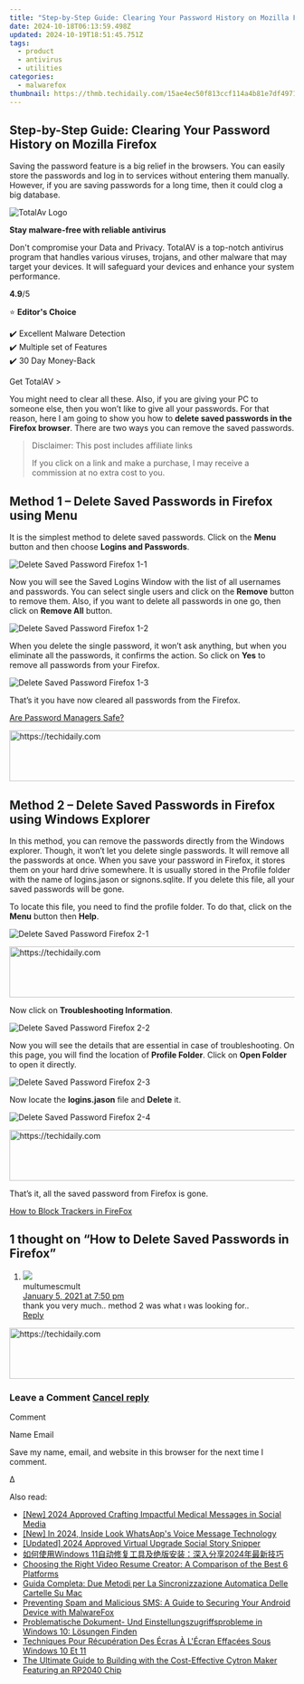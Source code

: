 ```yaml
---
title: "Step-by-Step Guide: Clearing Your Password History on Mozilla Firefox"
date: 2024-10-18T06:13:59.498Z
updated: 2024-10-19T18:51:45.751Z
tags:
  - product
  - antivirus
  - utilities
categories:
  - malwarefox
thumbnail: https://thmb.techidaily.com/15ae4ec50f813ccf114a4b81e7df4971867857563b2d6cb86a1f4c6b8ae4a880.jpg
---
```


## Step-by-Step Guide: Clearing Your Password History on Mozilla Firefox

Saving the password feature is a big relief in the browsers. You can easily store the passwords and log in to services without entering them manually. However, if you are saving passwords for a long time, then it could clog a big database.

![TotalAv Logo](https://www.malwarefox.com/wp-content/uploads/2024/02/totalav-svg.webp "totalav-svg")

**Stay malware-free with reliable antivirus**

Don't compromise your Data and Privacy. TotalAV is a top-notch antivirus program that handles various viruses, trojans, and other malware that may target your devices. It will safeguard your devices and enhance your system performance.

**4.9**/5

⭐ **Editor's Choice**

✔️ Excellent Malware Detection  
✔️ Multiple set of Features  
✔️ 30 Day Money-Back

[](https://tools.techidaily.com/malwarefox/products/) Get TotalAV > 

You might need to clear all these. Also, if you are giving your PC to someone else, then you won’t like to give all your passwords. For that reason, here I am going to show you how to **delete saved passwords in the Firefox browser**. There are two ways you can remove the saved passwords.

>  Disclaimer: This post includes affiliate links
>
>  If you click on a link and make a purchase, I may receive a commission at no extra cost to you.
>

## Method 1 – Delete Saved Passwords in Firefox using Menu

It is the simplest method to delete saved passwords. Click on the **Menu** button and then choose **Logins and Passwords**.

![Delete Saved Password Firefox 1-1](https://www.malwarefox.com/wp-content/uploads/2019/10/Delete-Saved-Password-Firefox-1-1.jpg)

Now you will see the Saved Logins Window with the list of all usernames and passwords. You can select single users and click on the **Remove** button to remove them. Also, if you want to delete all passwords in one go, then click on **Remove All** button.

![Delete Saved Password Firefox 1-2](https://www.malwarefox.com/wp-content/uploads/2019/10/Delete-Saved-Password-Firefox-1-2.jpg)

When you delete the single password, it won’t ask anything, but when you eliminate all the passwords, it confirms the action. So click on **Yes** to remove all passwords from your Firefox.

![Delete Saved Password Firefox 1-3](https://www.malwarefox.com/wp-content/uploads/2019/10/Delete-Saved-Password-Firefox-1-3.jpg)

That’s it you have now cleared all passwords from the Firefox.

[Are Password Managers Safe?](https://tools.techidaily.com/malwarefox/products/)

<!-- affiliate ads begin -->
<a href="https://unicoeye.pxf.io/c/5597632/2134236/18498" target="_top" id="2134236">
  <img src="//a.impactradius-go.com/display-ad/18498-2134236" border="0" alt="https://techidaily.com" width="728" height="90"/>
</a>
<img height="0" width="0" src="https://unicoeye.pxf.io/i/5597632/2134236/18498" style="position:absolute;visibility:hidden;" border="0" />
<!-- affiliate ads end -->

## Method 2 – Delete Saved Passwords in Firefox using Windows Explorer

In this method, you can remove the passwords directly from the Windows explorer. Though, it won’t let you delete single passwords. It will remove all the passwords at once. When you save your password in Firefox, it stores them on your hard drive somewhere. It is usually stored in the Profile folder with the name of logins.jason or signons.sqlite. If you delete this file, all your saved passwords will be gone.

To locate this file, you need to find the profile folder. To do that, click on the **Menu** button then **Help**.

![Delete Saved Password Firefox 2-1](https://www.malwarefox.com/wp-content/uploads/2019/10/Delete-Saved-Password-Firefox-2-1.jpg)

<!-- affiliate ads begin -->
<a href="https://appsumo.8odi.net/c/5597632/2118326/7443" target="_top" id="2118326">
  <img src="//a.impactradius-go.com/display-ad/7443-2118326" border="0" alt="https://techidaily.com" width="728" height="90"/>
</a>
<img height="0" width="0" src="https://appsumo.8odi.net/i/5597632/2118326/7443" style="position:absolute;visibility:hidden;" border="0" />
<!-- affiliate ads end -->

Now click on **Troubleshooting Information**.

![Delete Saved Password Firefox 2-2](https://www.malwarefox.com/wp-content/uploads/2019/10/Delete-Saved-Password-Firefox-2-2.jpg)

Now you will see the details that are essential in case of troubleshooting. On this page, you will find the location of **Profile Folder**. Click on **Open Folder** to open it directly.

![Delete Saved Password Firefox 2-3](https://www.malwarefox.com/wp-content/uploads/2019/10/Delete-Saved-Password-Firefox-2-3.jpg)

Now locate the **logins.jason** file and **Delete** it.

![Delete Saved Password Firefox 2-4](https://www.malwarefox.com/wp-content/uploads/2019/10/Delete-Saved-Password-Firefox-2-4.jpg)

<!-- affiliate ads begin -->
<a href="https://appsumo.8odi.net/c/5597632/2043662/7443" target="_top" id="2043662">
  <img src="//a.impactradius-go.com/display-ad/7443-2043662" border="0" alt="https://techidaily.com" width="728" height="90"/>
</a>
<img height="0" width="0" src="https://appsumo.8odi.net/i/5597632/2043662/7443" style="position:absolute;visibility:hidden;" border="0" />
<!-- affiliate ads end -->

That’s it, all the saved password from Firefox is gone.

[How to Block Trackers in FireFox](https://tools.techidaily.com/malwarefox/products/)

## 1 thought on “How to Delete Saved Passwords in Firefox”

1. ![](https://secure.gravatar.com/avatar/1da8faddc392b0ffd65948fa3cc7324e?s=50&d=mm&r=g)  
multumescmult  
[January 5, 2021 at 7:50 pm](https://tools.techidaily.com/malwarefox/products/)  
thank you very much.. method 2 was what ı was looking for..  
[Reply](https://tools.techidaily.com/malwarefox/products/)

<!-- affiliate ads begin -->
<a href="https://unicoeye.pxf.io/c/5597632/2134234/18498" target="_top" id="2134234">
  <img src="//a.impactradius-go.com/display-ad/18498-2134234" border="0" alt="https://techidaily.com" width="728" height="90"/>
</a>
<img height="0" width="0" src="https://unicoeye.pxf.io/i/5597632/2134234/18498" style="position:absolute;visibility:hidden;" border="0" />
<!-- affiliate ads end -->

### Leave a Comment [Cancel reply](https://tools.techidaily.com/malwarefox/products/)

Comment

Name Email 

Save my name, email, and website in this browser for the next time I comment.

Δ

<ins class="adsbygoogle"
     style="display:block"
     data-ad-format="autorelaxed"
     data-ad-client="ca-pub-7571918770474297"
     data-ad-slot="1223367746"></ins>

<ins class="adsbygoogle"
     style="display:block"
     data-ad-client="ca-pub-7571918770474297"
     data-ad-slot="8358498916"
     data-ad-format="auto"
     data-full-width-responsive="true"></ins>

<span class="atpl-alsoreadstyle">Also read:</span>
<div><ul>
<li><a href="https://fox-http.techidaily.com/new-2024-approved-crafting-impactful-medical-messages-in-social-media/"><u>[New] 2024 Approved Crafting Impactful Medical Messages in Social Media</u></a></li>
<li><a href="https://vp-tips.techidaily.com/new-in-2024-inside-look-whatsapps-voice-message-technology/"><u>[New] In 2024, Inside Look WhatsApp's Voice Message Technology</u></a></li>
<li><a href="https://facebook-video-content.techidaily.com/updated-2024-approved-virtual-upgrade-social-story-snipper/"><u>[Updated] 2024 Approved Virtual Upgrade Social Story Snipper</u></a></li>
<li><a href="https://win-docs.techidaily.com/windows-112024/"><u>如何使用Windows 11自动修复工具及绝版安装：深入分享2024年最新技巧</u></a></li>
<li><a href="https://win-blog.techidaily.com/choosing-the-right-video-resume-creator-a-comparison-of-the-best-6-platforms/"><u>Choosing the Right Video Resume Creator: A Comparison of the Best 6 Platforms</u></a></li>
<li><a href="https://win-news.techidaily.com/guida-completa-due-metodi-per-la-sincronizzazione-automatica-delle-cartelle-su-mac/"><u>Guida Completa: Due Metodi per La Sincronizzazione Automatica Delle Cartelle Su Mac</u></a></li>
<li><a href="https://win-docs.techidaily.com/preventing-spam-and-malicious-sms-a-guide-to-securing-your-android-device-with-malwarefox/"><u>Preventing Spam and Malicious SMS: A Guide to Securing Your Android Device with MalwareFox</u></a></li>
<li><a href="https://win-docs.techidaily.com/problematische-dokument-und-einstellungszugriffsprobleme-in-windows-10-losungen-finden/"><u>Problematische Dokument- Und Einstellungszugriffsprobleme in Windows 10: Lösungen Finden</u></a></li>
<li><a href="https://win-docs.techidaily.com/techniques-pour-recuperation-des-ecras-a-lecran-effacees-sous-windows-10-et-11/"><u>Techniques Pour Récupération Des Écras À L'Écran Effacées Sous Windows 10 Et 11</u></a></li>
<li><a href="https://hardware-reviews.techidaily.com/the-ultimate-guide-to-building-with-the-cost-effective-cytron-maker-featuring-an-rp2040-chip/"><u>The Ultimate Guide to Building with the Cost-Effective Cytron Maker Featuring an RP2040 Chip</u></a></li>
</ul></div>

